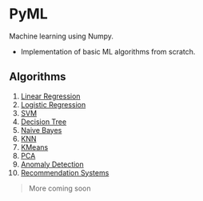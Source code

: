 # PyML
Machine learning using Numpy.

- Implementation of basic ML algorithms from scratch.

## Algorithms

1. [Linear Regression](https://github.com/AnujCodeZ/PyML/blob/master/regression/linear_regression.py)
2. [Logistic Regression](https://github.com/AnujCodeZ/PyML/blob/master/regression/logistic_regression.py)
3. [SVM](https://github.com/AnujCodeZ/PyML/blob/master/svm/main.py)
4. [Decision Tree](https://github.com/AnujCodeZ/PyML/blob/master/decision_tree/main.py)
5. [Naive Bayes](https://github.com/AnujCodeZ/PyML/blob/master/naive_bayes/main.py)
6. [KNN](https://github.com/AnujCodeZ/PyML/blob/master/k-nearest_neighbors/main.py)
7. [KMeans](https://github.com/AnujCodeZ/PyML/blob/master/k-means_clustering/main.py)
8. [PCA](https://github.com/AnujCodeZ/PyML/blob/master/PCA/main.py)
9. [Anomaly Detection](https://github.com/AnujCodeZ/PyML/blob/master/anomaly_detection/main.py)
10. [Recommendation Systems](https://github.com/AnujCodeZ/PyML/blob/master/recommendation_systems/main.py)

> More coming soon
